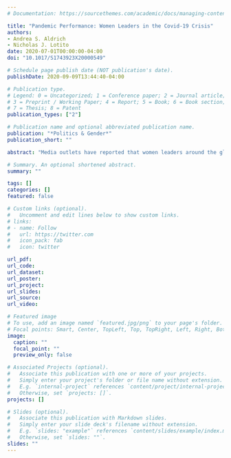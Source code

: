 ```yaml
---
# Documentation: https://sourcethemes.com/academic/docs/managing-content/

title: "Pandemic Performance: Women Leaders in the Covid-19 Crisis"
authors:
- Andrea S. Aldrich
- Nicholas J. Lotito
date: 2020-07-01T00:00:00-04:00
doi: "10.1017/S1743923X20000549"

# Schedule page publish date (NOT publication's date).
publishDate: 2020-09-09T13:44:40-04:00

# Publication type.
# Legend: 0 = Uncategorized; 1 = Conference paper; 2 = Journal article;
# 3 = Preprint / Working Paper; 4 = Report; 5 = Book; 6 = Book section;
# 7 = Thesis; 8 = Patent
publication_types: ["2"]

# Publication name and optional abbreviated publication name.
publication: "*Politics & Gender*"
publication_short: ""

abstract: "Media outlets have reported that women leaders around the globe are managing the COVID-19 crisis better than their male counterparts, responding faster and communicating better about pandemic policies. In this article, we examine empirical data on the timing of policy responses from the Coronavirus Government Response Tracker to determine whether and how countries led by women reacted differently to the pandemic. Exploring the relationship between the gender of leaders and legislators and the timing of stay-at-home orders, school closures, and coordinated public information campaigns, we find no statistical evidence supporting popular claims in the media. However, we find some evidence that the level of gender equality in legislatures is related to school closures, a policy with clear gendered consequences. These conclusions are an important first step in understanding the potentially gendered nature of the crisis response and identifying new avenues for research."

# Summary. An optional shortened abstract.
summary: ""

tags: []
categories: []
featured: false

# Custom links (optional).
#   Uncomment and edit lines below to show custom links.
# links:
# - name: Follow
#   url: https://twitter.com
#   icon_pack: fab
#   icon: twitter

url_pdf:
url_code:
url_dataset:
url_poster:
url_project:
url_slides:
url_source:
url_video:

# Featured image
# To use, add an image named `featured.jpg/png` to your page's folder. 
# Focal points: Smart, Center, TopLeft, Top, TopRight, Left, Right, BottomLeft, Bottom, BottomRight.
image:
  caption: ""
  focal_point: ""
  preview_only: false

# Associated Projects (optional).
#   Associate this publication with one or more of your projects.
#   Simply enter your project's folder or file name without extension.
#   E.g. `internal-project` references `content/project/internal-project/index.md`.
#   Otherwise, set `projects: []`.
projects: []

# Slides (optional).
#   Associate this publication with Markdown slides.
#   Simply enter your slide deck's filename without extension.
#   E.g. `slides: "example"` references `content/slides/example/index.md`.
#   Otherwise, set `slides: ""`.
slides: ""
---
```

